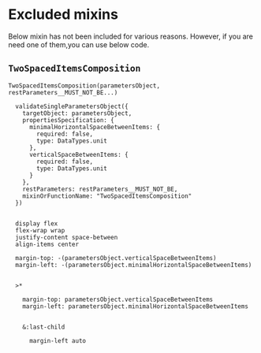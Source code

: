 # Excluded mixins

Below mixin has not been included for various reasons. However, if you are need one of them,you can use below code.

## `TwoSpacedItemsComposition`

```stylus
TwoSpacedItemsComposition(parametersObject, restParameters__MUST_NOT_BE...)

  validateSingleParametersObject({
    targetObject: parametersObject,
    propertiesSpecification: {
      minimalHorizontalSpaceBetweenItems: {
        required: false,
        type: DataTypes.unit
      },
      verticalSpaceBetweenItems: {
        required: false,
        type: DataTypes.unit
      }
    },
    restParameters: restParameters__MUST_NOT_BE,
    mixinOrFunctionName: "TwoSpacedItemsComposition" 
  })


  display flex
  flex-wrap wrap
  justify-content space-between
  align-items center

  margin-top: -(parametersObject.verticalSpaceBetweenItems)
  margin-left: -(parametersObject.minimalHorizontalSpaceBetweenItems)


  >*

    margin-top: parametersObject.verticalSpaceBetweenItems
    margin-left: parametersObject.minimalHorizontalSpaceBetweenItems


    &:last-child

      margin-left auto
```
